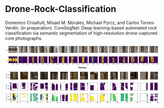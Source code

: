 # Drone-Rock-Classification

Domenico Crisafulli, Misael M. Morales, Michael Pyrcz, and Carlos Torres-Verdin. (in preparation). CoreSegNet: Deep learning-based automated rock classification via semantic segmentation of high-resolution drone-captured core photographs.

<p align="center">
  <img src="https://github.com/misaelmmorales/Drone-Rock-Classification/blob/main/figures/all_core_and_mask.png" width=1000>
  <img src="https://github.com/misaelmmorales/Drone-Rock-Classification/blob/main/figures/true_pred_train.png" width=1000>
</p> 
